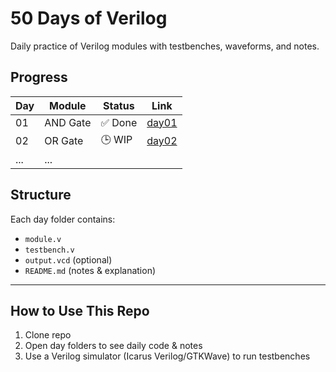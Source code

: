# 50 Days of Verilog

Daily practice of Verilog modules with testbenches, waveforms, and notes.

## Progress

| Day | Module      | Status  | Link           |
|-----|-------------|---------|----------------|
| 01  | AND Gate    | ✅ Done | [day01](./day01) |
| 02  | OR Gate     | 🕒 WIP  | [day02](./day02) |
| ... | ...         |         |                |

## Structure

Each day folder contains:
- `module.v`
- `testbench.v`
- `output.vcd` (optional)
- `README.md` (notes & explanation)

---

## How to Use This Repo

1. Clone repo
2. Open day folders to see daily code & notes
3. Use a Verilog simulator (Icarus Verilog/GTKWave) to run testbenches
